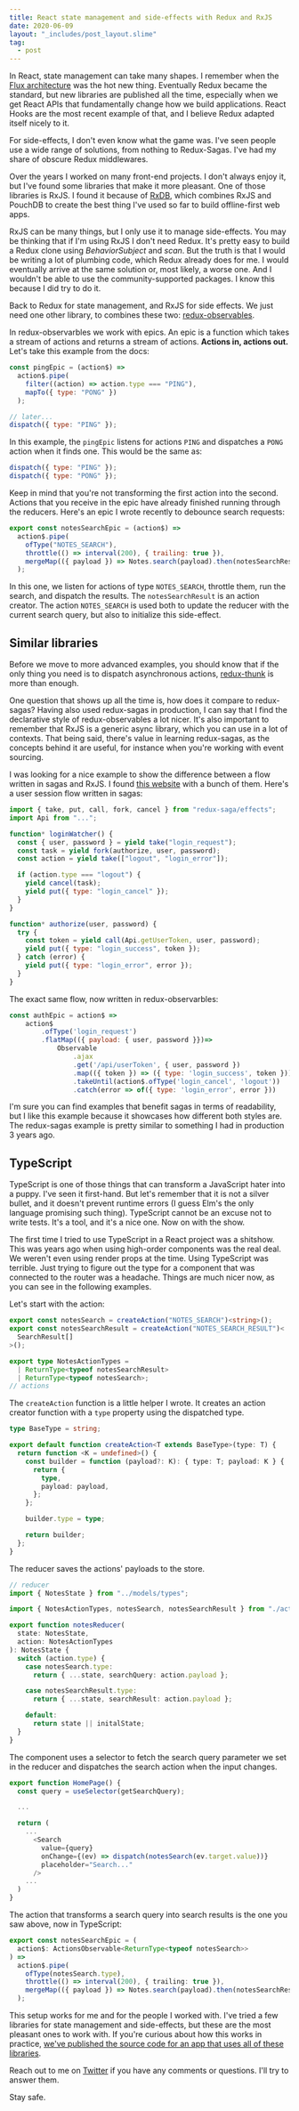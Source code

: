 ```yaml
---
title: React state management and side-effects with Redux and RxJS
date: 2020-06-09
layout: "_includes/post_layout.slime"
tag:
  - post
---
```


In React, state management can take many shapes. I remember when the [Flux architecture](https://facebook.github.io/flux/) was the hot new thing. Eventually Redux became the standard, but new libraries are published all the time, especially when we get React APIs that fundamentally change how we build applications. React Hooks are the most recent example of that, and I believe Redux adapted itself nicely to it.

For side-effects, I don't even know what the game was. I've seen people use a wide range of solutions, from nothing to Redux-Sagas. I've had my share of obscure Redux middlewares.

Over the years I worked on many front-end projects. I don't always enjoy it, but I've found some libraries that make it more pleasant. One of those libraries is RxJS. I found it because of [RxDB](https://rxdb.info/), which combines RxJS and PouchDB to create the best thing I've used so far to build offline-first web apps.

RxJS can be many things, but I only use it to manage side-effects. You may be thinking that if I'm using RxJS I don't need Redux. It's pretty easy to build a Redux clone using _BehaviorSubject_ and _scan_. But the truth is that I would be writing a lot of plumbing code, which Redux already does for me. I would eventually arrive at the same solution or, most likely, a worse one. And I wouldn't be able to use the community-supported packages. I know this because I did try to do it.

Back to Redux for state management, and RxJS for side effects. We just need one other library, to combines these two: [redux-observables](https://redux-observable.js.org/).

In redux-observarbles we work with epics. An epic is a function which takes a stream of actions and returns a stream of actions. **Actions in, actions out.** Let's take this example from the docs:

```js
const pingEpic = (action$) =>
  action$.pipe(
    filter((action) => action.type === "PING"),
    mapTo({ type: "PONG" })
  );

// later...
dispatch({ type: "PING" });
```

In this example, the `pingEpic` listens for actions `PING` and dispatches a `PONG` action when it finds one. This would be the same as:

```js
dispatch({ type: "PING" });
dispatch({ type: "PONG" });
```

Keep in mind that you're not transforming the first action into the second. Actions that you receive in the epic have already finished running through the reducers. Here's an epic I wrote recently to debounce search requests:

```js
export const notesSearchEpic = (action$) =>
  action$.pipe(
    ofType("NOTES_SEARCH"),
    throttle(() => interval(200), { trailing: true }),
    mergeMap(({ payload }) => Notes.search(payload).then(notesSearchResult))
  );
```

In this one, we listen for actions of type `NOTES_SEARCH`, throttle them, run the search, and dispatch the results. The `notesSearchResult` is an action creator. The action `NOTES_SEARCH` is used both to update the reducer with the current search query, but also to initialize this side-effect.

## Similar libraries

Before we move to more advanced examples, you should know that if the only thing you need is to dispatch asynchronous actions, [redux-thunk](https://github.com/reduxjs/redux-thunk) is more than enough.

One question that shows up all the time is, how does it compare to redux-sagas? Having also used redux-sagas in production, I can say that I find the declarative style of redux-observables a lot nicer. It's also important to remember that RxJS is a generic async library, which you can use in a lot of contexts. That being said, there's value in learning redux-sagas, as the concepts behind it are useful, for instance when you're working with event sourcing.

I was looking for a nice example to show the difference between a flow written in sagas and RxJS. I found [this website](https://hackmd.io/@2qVnJRlJRHCk20dvVxsySA/H1xLHUQ8e?type=view) with a bunch of them. Here's a user session flow written in sagas:

```js
import { take, put, call, fork, cancel } from "redux-saga/effects";
import Api from "...";

function* loginWatcher() {
  const { user, password } = yield take("login_request");
  const task = yield fork(authorize, user, password);
  const action = yield take(["logout", "login_error"]);

  if (action.type === "logout") {
    yield cancel(task);
    yield put({ type: "login_cancel" });
  }
}

function* authorize(user, password) {
  try {
    const token = yield call(Api.getUserToken, user, password);
    yield put({ type: "login_success", token });
  } catch (error) {
    yield put({ type: "login_error", error });
  }
}
```

The exact same flow, now written in redux-observarbles:

```js
const authEpic = action$ =>
    action$
        .ofType('login_request')
        .flatMap(({ payload: { user, password }})=>
            Observable
                .ajax
                .get('/api/userToken', { user, password })
                .map(({ token }) => ({ type: 'login_success', token }))
                .takeUntil(action$.ofType('login_cancel', 'logout'))
                .catch(error => of({ type: 'login_error', error }))
```

I'm sure you can find examples that benefit sagas in terms of readability, but I like this example because it showcases how different both styles are. The redux-sagas example is pretty similar to something I had in production 3 years ago.

## TypeScript

TypeScript is one of those things that can transform a JavaScript hater into a puppy. I've seen it first-hand. But let's remember that it is not a silver bullet, and it doesn't prevent runtime errors (I guess Elm's the only language promising such thing). TypeScript cannot be an excuse not to write tests. It's a tool, and it's a nice one. Now on with the show.

The first time I tried to use TypeScript in a React project was a shitshow. This was years ago when using high-order components was the real deal. We weren't even using render props at the time. Using TypeScript was terrible. Just trying to figure out the type for a component that was connected to the router was a headache. Things are much nicer now, as you can see in the following examples.

Let's start with the action:

```ts
export const notesSearch = createAction("NOTES_SEARCH")<string>();
export const notesSearchResult = createAction("NOTES_SEARCH_RESULT")<
  SearchResult[]
>();

export type NotesActionTypes =
  | ReturnType<typeof notesSearchResult>
  | ReturnType<typeof notesSearch>;
// actions
```

The `createAction` function is a little helper I wrote. It creates an action creator function with a `type` property using the dispatched type.

```ts
type BaseType = string;

export default function createAction<T extends BaseType>(type: T) {
  return function <K = undefined>() {
    const builder = function (payload?: K): { type: T; payload: K } {
      return {
        type,
        payload: payload,
      };
    };

    builder.type = type;

    return builder;
  };
}
```

The reducer saves the actions' payloads to the store.

```ts
// reducer
import { NotesState } from "../models/types";

import { NotesActionTypes, notesSearch, notesSearchResult } from "./actions";

export function notesReducer(
  state: NotesState,
  action: NotesActionTypes
): NotesState {
  switch (action.type) {
    case notesSearch.type:
      return { ...state, searchQuery: action.payload };

    case notesSearchResult.type:
      return { ...state, searchResult: action.payload };

    default:
      return state || initalState;
  }
}
```

The component uses a selector to fetch the search query parameter we set in the reducer and dispatches the search action when the input changes.

```ts
export function HomePage() {
  const query = useSelector(getSearchQuery);

  ...

  return (
    ...
      <Search
        value={query}
        onChange={(ev) => dispatch(notesSearch(ev.target.value))}
        placeholder="Search..."
      />
    ...
  )
}
```

The action that transforms a search query into search results is the one you saw above, now in TypeScript:

```ts
export const notesSearchEpic = (
  action$: ActionsObservable<ReturnType<typeof notesSearch>>
) =>
  action$.pipe(
    ofType(notesSearch.type),
    throttle(() => interval(200), { trailing: true }),
    mergeMap(({ payload }) => Notes.search(payload).then(notesSearchResult))
  );
```

This setup works for me and for the people I worked with. I've tried a few libraries for state management and side-effects, but these are the most pleasant ones to work with. If you're curious about how this works in practice, [we've published the source code for an app that uses all of these libraries](https://github.com/subvisual/notedown).

Reach out to me on [Twitter](https://twitter.com/gabrielgpoca) if you have any comments or questions. I'll try to answer them.

Stay safe.
